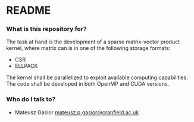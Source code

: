 # README #

### What is this repository for? ###

The task at hand is the development of a sparse matrix-vector product kernel, where matrix can is in one of the following storage formats:
* CSR
* ELLPACK

The kernel shall be parallelized to exploit available computing capabilities. The code shall be developed in both OpenMP and CUDA versions.

### Who do I talk to? ###

* Mateusz Gasior [mateusz.p.gasior@cranfield.ac.uk](mateusz.p.gasior@cranfield.ac.uk)